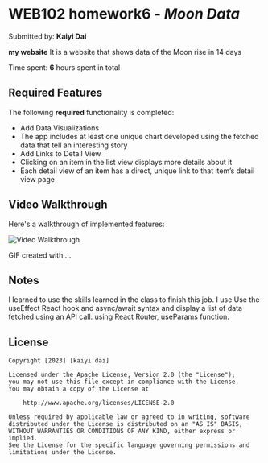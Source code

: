 # WEB102 homework6 - *Moon Data*

Submitted by: **Kaiyi Dai**

**my website** It is a website that shows data of the Moon rise in 14 days

Time spent: **6** hours spent in total

## Required Features

The following **required** functionality is completed:

* Add Data Visualizations
* The app includes at least one unique chart developed using the fetched data that tell an interesting story
* Add Links to Detail View
* Clicking on an item in the list view displays more details about it
* Each detail view of an item has a direct, unique link to that item’s detail view page

## Video Walkthrough

Here's a walkthrough of implemented features:

<img src='https://github.com/ddkaiyi/homework6/blob/master/lr0a0-saloe.gif' title='Video Walkthrough' width='' alt='Video Walkthrough' />

<!-- Replace this with whatever GIF tool you used! -->
GIF created with ...  
<!-- Recommended tools:
[Kap](https://getkap.co/) for macOS
[ScreenToGif](https://www.screentogif.com/) for Windows
[peek](https://github.com/phw/peek) for Linux. -->

## Notes

 I learned to use the skills learned in the class to finish this job. I use Use the useEffect React hook and async/await syntax and display a list of data fetched using an API call. using React Router, useParams function.
 
## License

    Copyright [2023] [kaiyi dai]

    Licensed under the Apache License, Version 2.0 (the "License");
    you may not use this file except in compliance with the License.
    You may obtain a copy of the License at

        http://www.apache.org/licenses/LICENSE-2.0

    Unless required by applicable law or agreed to in writing, software
    distributed under the License is distributed on an "AS IS" BASIS,
    WITHOUT WARRANTIES OR CONDITIONS OF ANY KIND, either express or implied.
    See the License for the specific language governing permissions and
    limitations under the License.
